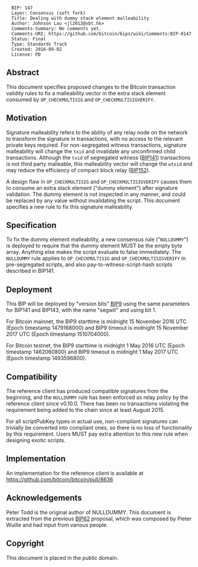       BIP: 147
      Layer: Consensus (soft fork)
      Title: Dealing with dummy stack element malleability
      Author: Johnson Lau <jl2012@xbt.hk>
      Comments-Summary: No comments yet.
      Comments-URI: https://github.com/bitcoin/bips/wiki/Comments:BIP-0147
      Status: Final
      Type: Standards Track
      Created: 2016-09-02
      License: PD

## Abstract

This document specifies proposed changes to the Bitcoin transaction
validity rules to fix a malleability vector in the extra stack element
consumed by `OP_CHECKMULTISIG` and `OP_CHECKMULTISIGVERIFY`.

## Motivation

Signature malleability refers to the ability of any relay node on the
network to transform the signature in transactions, with no access to
the relevant private keys required. For non-segregated witness
transactions, signature malleability will change the `txid` and
invalidate any unconfirmed child transactions. Although the `txid` of
segregated witness
([BIP141](https://github.com/bitcoin/bips/blob/master/bip-0141.mediawiki))
transactions is not third party malleable, this malleability vector will
change the `wtxid` and may reduce the efficiency of compact block relay
([BIP152](https://github.com/bitcoin/bips/blob/master/bip-0152.mediawiki)).

A design flaw in `OP_CHECKMULTISIG` and `OP_CHECKMULTISIGVERIFY` causes
them to consume an extra stack element (\"dummy element\") after
signature validation. The dummy element is not inspected in any manner,
and could be replaced by any value without invalidating the script. This
document specifies a new rule to fix this signature malleability.

## Specification

To fix the dummy element malleability, a new consensus rule
(\"`NULLDUMMY`\") is deployed to require that the dummy element MUST be
the empty byte array. Anything else makes the script evaluate to false
immediately. The `NULLDUMMY` rule applies to `OP_CHECKMULTISIG` and
`OP_CHECKMULTISIGVERIFY` in pre-segregated scripts, and also
pay-to-witness-script-hash scripts described in BIP141.

## Deployment

This BIP will be deployed by \"version bits\"
[BIP9](https://github.com/bitcoin/bips/blob/master/bip-0009.mediawiki)
using the same parameters for BIP141 and BIP143, with the name
\"segwit\" and using bit 1.

For Bitcoin mainnet, the BIP9 starttime is midnight 15 November 2016 UTC
(Epoch timestamp 1479168000) and BIP9 timeout is midnight 15 November
2017 UTC (Epoch timestamp 1510704000).

For Bitcoin testnet, the BIP9 starttime is midnight 1 May 2016 UTC
(Epoch timestamp 1462060800) and BIP9 timeout is midnight 1 May 2017 UTC
(Epoch timestamp 1493596800).

## Compatibility

The reference client has produced compatible signatures from the
beginning, and the `NULLDUMMY` rule has been enforced as relay policy by
the reference client since v0.10.0. There has been no transactions
violating the requirement being added to the chain since at least August
2015.

For all scriptPubKey types in actual use, non-compliant signatures can
trivially be converted into compliant ones, so there is no loss of
functionality by this requirement. Users MUST pay extra attention to
this new rule when designing exotic scripts.

## Implementation

An implementation for the reference client is available at
<https://github.com/bitcoin/bitcoin/pull/8636>

## Acknowledgements

Peter Todd is the original author of NULLDUMMY. This document is
extracted from the previous
[BIP62](https://github.com/bitcoin/bips/blob/master/bip-0062.mediawiki)
proposal, which was composed by Pieter Wuille and had input from various
people.

## Copyright

This document is placed in the public domain.
